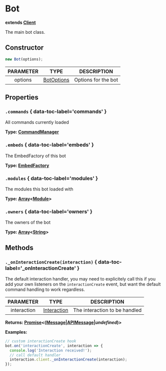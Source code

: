 # Bot

**extends [Client]**

The main bot class.

## Constructor

```javascript
new Bot(options);
```

PARAMETER |     TYPE     |     DESCRIPTION
:-------: | :----------: | :-----------------:
 options  | [BotOptions] | Options for the bot

## Properties

### `.commands` { data-toc-label='commands' }

All commands currently loaded

**Type: [CommandManager]**

### `.embeds` { data-toc-label='embeds' }

The EmbedFactory of this bot

**Type: [EmbedFactory]**

### `.modules` { data-toc-label='modules' }

The modules this bot loaded with

**Type: [Array]<[Module]>**

### `.owners` { data-toc-label='owners' }

The owners of the bot

**Type: [Array]<[String]>**

## Methods

### `._onInteractionCreate(interaction)` { data-toc-label='_onInteractionCreate' }

The default interaction handler, you may need to explicitely call this if you add your own listeners on the `interactionCreate` event, but want the default command handling to work regardless.

 PARAMETER  |     TYPE      |          DESCRIPTION
:---------: | :-----------: | :---------------------------:
interaction | [Interaction] | The interaction to be handled

**Returns: [Promise]<([Message]|[APIMessage]|_undefined_)>**

**Examples:**

```javascript
// custom interactionCreate hook
bot.on('interactionCreate', interaction => {
  console.log('Interaction received!');
  // call default handler
  interaction.client._onInteractionCreate(interaction);
});
```

[apimessage]: https://discord.com/developers/docs/resources/channel#message-object
[array]: https://developer.mozilla.org/en-US/docs/Web/JavaScript/Reference/Global_Objects/Array
[botoptions]: ../types/BotOptions.md
[client]: https://discord.js.org/#/docs/main/stable/class/Client
[commandmanager]: CommandManager.md
[embedfactory]: EmbedFactory.md
[interaction]: https://discord.js.org/#/docs/main/stable/class/Interaction
[message]: https://discord.js.org/#/docs/main/stable/class/Message
[module]: Module.md
[promise]: https://developer.mozilla.org/en-US/docs/Web/JavaScript/Reference/Global_Objects/Promise
[string]: https://developer.mozilla.org/en-US/docs/Web/JavaScript/Reference/Global_Objects/String
